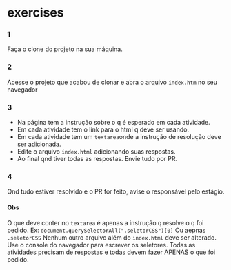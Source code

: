 # exercises

### 1
Faça o clone do projeto na sua máquina.

### 2
Acesse o projeto que acabou de clonar e abra o arquivo `index.htm` no seu navegador

### 3
- Na página tem a instrução sobre o q é esperado em cada atividade.
- Em cada atividade tem o link para o html q deve ser usando.
- Em cada atividade tem um `textarea`onde a instrução de resolução deve ser adicionada.
- Edite o arquivo `index.html` adicionando suas respostas.
- Ao final qnd tiver todas as respostas. Envie tudo por PR.

### 4
Qnd tudo estiver resolvido e o PR for feito, avise o responsável pelo estágio.


#### Obs
O que deve conter no `textarea` é apenas a instrução  q resolve o q foi pedido.
    Ex: `document.querySelectorAll(".seletorCSS")[0]`
        Ou aepnas `.seletorCSS`
Nenhum outro arquivo além do `index.html` deve ser alterado.
Use o console do navegador para escrever os seletores.
Todas as atividades precisam de respostas e todas devem fazer APENAS o que foi pedido.




